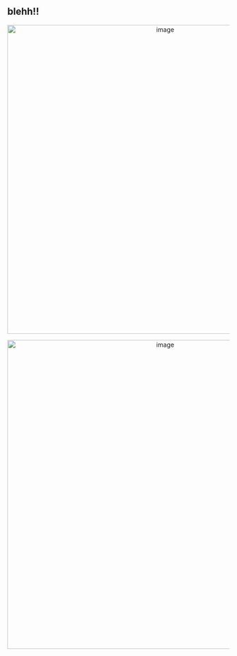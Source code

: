## blehh!!
 </p>
<p align="center">
<img width="700" height="700" alt="image" src="https://github.com/user-attachments/assets/f2cbe3ee-5e2f-45d1-9bb0-8e139da41b90" />

 </p>
<p align="center">
<img width="700" height="700" alt="image" src="https://github.com/user-attachments/assets/6ca88e88-e172-4846-9dd8-b5de5bf52500" />








